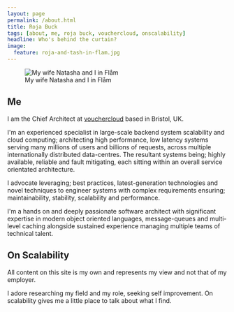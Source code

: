 ```yaml
---
layout: page
permalink: /about.html
title: Roja Buck
tags: [about, me, roja buck, vouchercloud, onscalability]
headline: Who's behind the curtain?
image:
  feature: roja-and-tash-in-flam.jpg
---
```

<figure>
  <img src="{{ site.galleryimageurl }}/images/roja-and-tash-in-flam.jpg" alt="My wife Natasha and I in Flåm">
  <figcaption>My wife Natasha and I in Flåm</figcaption>
</figure>

## Me

I am the Chief Architect at <a href="http://www.vouchercloud.com">vouchercloud</a> based in Bristol, UK. 

I'm an experienced specialist in large-scale backend system scalability and cloud computing; architecting high performance, low latency systems serving many millions of users and billions of requests, across multiple internationally distributed data-centres. The resultant systems being; highly available, reliable and fault mitigating, each sitting within an overall service orientated architecture.

I advocate leveraging; best practices, latest-generation technologies and novel techniques to engineer systems with complex requirements ensuring; maintainability, stability, scalability and performance. 

I'm a hands on and deeply passionate software architect with significant expertise in modern object oriented languages, message-queues and multi-level caching alongside sustained experience managing multiple teams of technical talent.

## On Scalability

All content on this site is my own and represents my view and not that of my employer.

I adore researching my field and my role, seeking self improvement. On scalability gives me a little place to talk about what I find.
